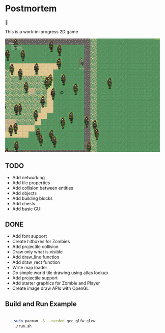 # Postmortem

:zombie:

This is a work-in-progress 2D game

![](screenshot.png)

## TODO

- Add networking
- Add tile properties
- Add collision between entities
- Add objects
- Add building blocks
- Add chests
- Add basic GUI

## DONE

- Add font support
- Create hitboxes for Zombies
- Add projectile collision
- Draw only what is visible
- Add draw\_line function
- Add draw\_rect function
- Write map loader
- Do simple world tile drawing using atlas lookup
- Add projectile support
- Add starter graphics for Zombie and Player
- Create image draw APIs with OpenGL

## Build and Run Example

```bash

    sudo pacman -S --needed gcc glfw glew
    ./run.sh


